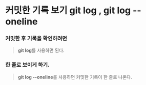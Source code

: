 # 커밋한 기록 보기 git log , git log --oneline

### 커밋한 후 기록을 확인하려면
> **git log**를 사용하면 된다.

### 한 줄로 보이게 하기.
> **git log --oneline**를 사용하면 커밋한 기록이 한 줄로 나온다.